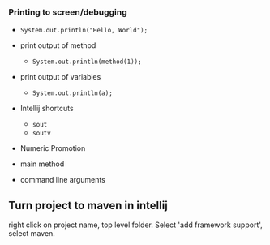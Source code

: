### Printing to screen/debugging
- ```System.out.println("Hello, World");```
- print output of method
  - ```System.out.println(method(1));```
- print output of variables
  - ```System.out.println(a);```
- Intellij shortcuts
  - ```sout```
  - ```soutv```

- Numeric Promotion
- main method
- command line arguments

## Turn project to maven in intellij

right click on project name, top level folder. Select 'add framework support', select maven.
